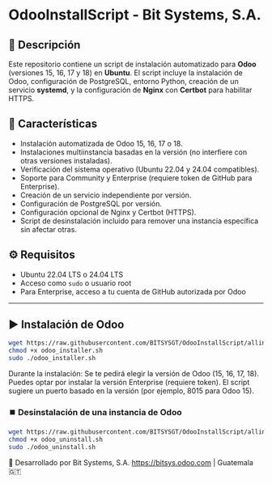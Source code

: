 # OdooInstallScript - Bit Systems, S.A.

## 🚀 Descripción

Este repositorio contiene un script de instalación automatizado para **Odoo** (versiones 15, 16, 17 y 18) en **Ubuntu**. El script incluye la instalación de Odoo, configuración de PostgreSQL, entorno Python, creación de un servicio **systemd**, y la configuración de **Nginx** con **Certbot** para habilitar HTTPS.

## 🧩 Características

- Instalación automatizada de Odoo 15, 16, 17 o 18.
- Instalaciones multiinstancia basadas en la versión (no interfiere con otras versiones instaladas).
- Verificación del sistema operativo (Ubuntu 22.04 y 24.04 compatibles).
- Soporte para Community y Enterprise (requiere token de GitHub para Enterprise).
- Creación de un servicio independiente por versión.
- Configuración de PostgreSQL por versión.
- Configuración opcional de Nginx y Certbot (HTTPS).
- Script de desinstalación incluido para remover una instancia específica sin afectar otras.

## ⚙️ Requisitos

- Ubuntu 22.04 LTS o 24.04 LTS
- Acceso como `sudo` o usuario root
- Para Enterprise, acceso a tu cuenta de GitHub autorizada por Odoo

---

## ▶️ Instalación de Odoo

```bash
wget https://raw.githubusercontent.com/BITSYSGT/OdooInstallScript/allinone-multitenant/odoo_installer.sh
chmod +x odoo_installer.sh
sudo ./odoo_installer.sh

```

Durante la instalación:
Se te pedirá elegir la versión de Odoo (15, 16, 17, 18).
Puedes optar por instalar la versión Enterprise (requiere token).
El script sugiere un puerto basado en la versión (por ejemplo, 8015 para Odoo 15).


### ⏹️ Desinstalación de una instancia de Odoo
```bash
wget https://raw.githubusercontent.com/BITSYSGT/OdooInstallScript/allinone-multitenant/odoo_uninstall.sh
chmod +x odoo_uninstall.sh
sudo ./odoo_uninstall.sh
```
🏢 Desarrollado por
Bit Systems, S.A.
https://bitsys.odoo.com | Guatemala 🇬🇹